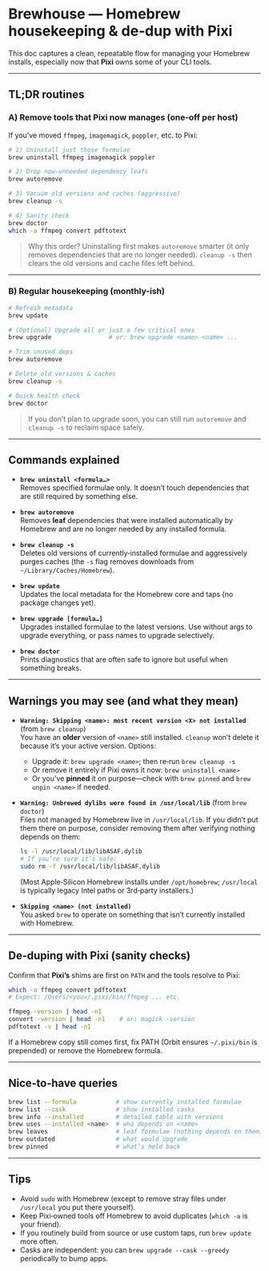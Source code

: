 # Brewhouse — Homebrew housekeeping & de‑dup with Pixi

This doc captures a clean, repeatable flow for managing your Homebrew
installs, especially now that **Pixi** owns some of your CLI tools.

---

## TL;DR routines

### A) Remove tools that Pixi now manages (one‑off per host)

If you’ve moved `ffmpeg`, `imagemagick`, `poppler`, etc. to Pixi:

```bash
# 1) Uninstall just those formulae
brew uninstall ffmpeg imagemagick poppler

# 2) Drop now‑unneeded dependency leafs
brew autoremove

# 3) Vacuum old versions and caches (aggressive)
brew cleanup -s

# 4) Sanity check
brew doctor
which -a ffmpeg convert pdftotext
```

> Why this order? Uninstalling first makes `autoremove` smarter (it only
> removes dependencies that are no longer needed). `cleanup -s` then clears
> the old versions and cache files left behind.

---

### B) Regular housekeeping (monthly-ish)

```bash
# Refresh metadata
brew update

# (Optional) Upgrade all or just a few critical ones
brew upgrade                # or: brew upgrade <name> <name> ...

# Trim unused deps
brew autoremove

# Delete old versions & caches
brew cleanup -s

# Quick health check
brew doctor
```

> If you don’t plan to upgrade soon, you can still run `autoremove` and
> `cleanup -s` to reclaim space safely.

---

## Commands explained

- **`brew uninstall <formula…>`**  
  Removes specified formulae only. It doesn’t touch dependencies that are still required by something else.

- **`brew autoremove`**  
  Removes **leaf** dependencies that were installed automatically by Homebrew and are no longer needed by any installed formula.

- **`brew cleanup -s`**  
  Deletes old versions of currently‑installed formulae and aggressively purges caches
  (the `-s` flag removes downloads from `~/Library/Caches/Homebrew`).

- **`brew update`**  
  Updates the local metadata for the Homebrew core and taps (no package changes yet).

- **`brew upgrade [formula…]`**  
  Upgrades installed formulae to the latest versions. Use without args to upgrade
  everything, or pass names to upgrade selectively.

- **`brew doctor`**  
  Prints diagnostics that are often safe to ignore but useful when something breaks.

---

## Warnings you may see (and what they mean)

- **`Warning: Skipping <name>: most recent version <X> not installed`** (from `brew cleanup`)  
  You have an **older** version of `<name>` still installed. `cleanup` won’t delete it
  because it’s your active version. Options:
  - Upgrade it: `brew upgrade <name>`; then re‑run `brew cleanup -s`  
  - Or remove it entirely if Pixi owns it now: `brew uninstall <name>`  
  - Or you’ve **pinned** it on purpose—check with `brew pinned` and `brew unpin <name>` if needed.

- **`Warning: Unbrewed dylibs were found in /usr/local/lib`** (from `brew doctor`)  
  Files not managed by Homebrew live in `/usr/local/lib`. If you didn’t put them there
  on purpose, consider removing them after verifying nothing depends on them:
  ```bash
  ls -l /usr/local/lib/libASAF.dylib
  # If you’re sure it’s safe:
  sudo rm -f /usr/local/lib/libASAF.dylib
  ```
  (Most Apple‑Silicon Homebrew installs under `/opt/homebrew`; `/usr/local` is typically
  legacy Intel paths or 3rd‑party installers.)

- **`Skipping <name> (not installed)`**  
  You asked `brew` to operate on something that isn’t currently installed with Homebrew.

---

## De‑duping with Pixi (sanity checks)

Confirm that **Pixi’s** shims are first on `PATH` and the tools resolve to Pixi:

```bash
which -a ffmpeg convert pdftotext
# Expect: /Users/<you>/.pixi/bin/ffmpeg ... etc.

ffmpeg -version | head -n1
convert -version | head -n1    # or: magick -version
pdftotext -v | head -n1
```

If a Homebrew copy still comes first, fix PATH (Orbit ensures `~/.pixi/bin` is
prepended) or remove the Homebrew formula.

---

## Nice‑to‑have queries

```bash
brew list --formula           # show currently installed formulae
brew list --cask              # show installed casks
brew info --installed         # detailed table with versions
brew uses --installed <name>  # who depends on <name>
brew leaves                   # leaf formulae (nothing depends on them)
brew outdated                 # what would upgrade
brew pinned                   # what’s held back
```

---

## Tips

- Avoid `sudo` with Homebrew (except to remove stray files under `/usr/local` you put there yourself).
- Keep Pixi‑owned tools off Homebrew to avoid duplicates (`which -a` is your friend).
- If you routinely build from source or use custom taps, run `brew update` more often.
- Casks are independent: you can `brew upgrade --cask --greedy` periodically to bump apps.

